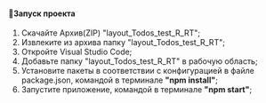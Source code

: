 
#### :rocket:Запуск проекта

1. Скачайте Архив(ZIP) "layout_Todos_test_R_RT";
2. Извлеките из архива папку "layout_Todos_test_R_RT";
3. Откройте Visual Studio Code;
4. Добавьте папку "layout_Todos_test_R_RT" в рабочую область;
5. Установите пакеты в соответствии с конфигурацией в файле package.json, командой в терминале **"npm install"**;
6. Запустите приложение, командой в терминале **"npm start"**;